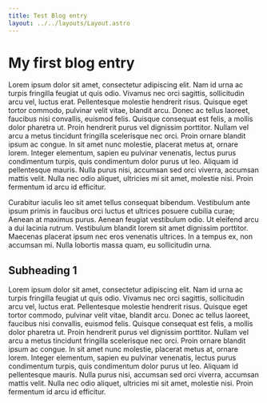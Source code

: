 ```yaml
---
title: Test Blog entry
layout: ../../layouts/Layout.astro
---
```


# My first blog entry

Lorem ipsum dolor sit amet, consectetur adipiscing elit. Nam id urna ac turpis fringilla feugiat ut quis odio. Vivamus nec orci sagittis, sollicitudin arcu vel, luctus erat. Pellentesque molestie hendrerit risus. Quisque eget tortor commodo, pulvinar velit vitae, blandit arcu. Donec ac tellus laoreet, faucibus nisi convallis, euismod felis. Quisque consequat est felis, a mollis dolor pharetra ut. Proin hendrerit purus vel dignissim porttitor. Nullam vel arcu a metus tincidunt fringilla scelerisque nec orci. Proin ornare blandit ipsum ac congue. In sit amet nunc molestie, placerat metus at, ornare lorem. Integer elementum, sapien eu pulvinar venenatis, lectus purus condimentum turpis, quis condimentum dolor purus ut leo. Aliquam id pellentesque mauris. Nulla purus nisi, accumsan sed orci viverra, accumsan mattis velit. Nulla nec odio aliquet, ultricies mi sit amet, molestie nisi. Proin fermentum id arcu id efficitur.

Curabitur iaculis leo sit amet tellus consequat bibendum. Vestibulum ante ipsum primis in faucibus orci luctus et ultrices posuere cubilia curae; Aenean at maximus purus. Aenean feugiat vestibulum odio. Ut eleifend arcu a dui lacinia rutrum. Vestibulum blandit lorem sit amet dignissim porttitor. Maecenas placerat ipsum nec eros venenatis ultrices. In a tempus ex, non accumsan mi. Nulla lobortis massa quam, eu sollicitudin urna.

## Subheading 1

Lorem ipsum dolor sit amet, consectetur adipiscing elit. Nam id urna ac turpis fringilla feugiat ut quis odio. Vivamus nec orci sagittis, sollicitudin arcu vel, luctus erat. Pellentesque molestie hendrerit risus. Quisque eget tortor commodo, pulvinar velit vitae, blandit arcu. Donec ac tellus laoreet, faucibus nisi convallis, euismod felis. Quisque consequat est felis, a mollis dolor pharetra ut. Proin hendrerit purus vel dignissim porttitor. Nullam vel arcu a metus tincidunt fringilla scelerisque nec orci. Proin ornare blandit ipsum ac congue. In sit amet nunc molestie, placerat metus at, ornare lorem. Integer elementum, sapien eu pulvinar venenatis, lectus purus condimentum turpis, quis condimentum dolor purus ut leo. Aliquam id pellentesque mauris. Nulla purus nisi, accumsan sed orci viverra, accumsan mattis velit. Nulla nec odio aliquet, ultricies mi sit amet, molestie nisi. Proin fermentum id arcu id efficitur.
